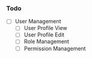 ### Todo

- [ ] User Management
  - [ ] User Profile View
  - [ ] User Profile Edit
  - [ ] Role Management
  - [ ] Permission Management
